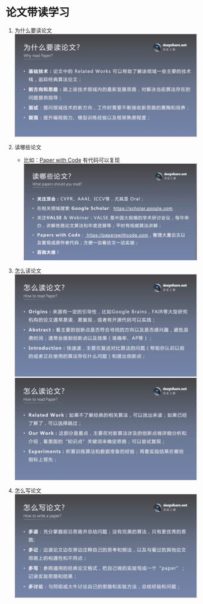 # 论文带读学习

1. 为什么要读论文
!['dyngq_images'](images/dyngq_2019-09-12-20-09-31.png)

2. 读哪些论文
    * 比如：[Paper with Code](https://paperwithcode.com) 有代码可以复现
!['dyngq_images'](images/dyngq_2019-09-12-20-07-57.png)

3. 怎么读论文
!['dyngq_images'](images/dyngq_2019-09-12-20-10-53.png)
!['dyngq_images'](images/dyngq_2019-09-12-20-12-57.png)

4. 怎么写论文
!['dyngq_images'](images/dyngq_2019-09-12-20-15-01.png)
